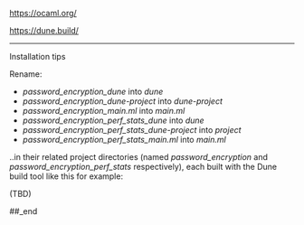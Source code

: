 https://ocaml.org/

https://dune.build/

---

Installation tips

Rename:

- _password_encryption_dune_ into _dune_
- _password_encryption_dune-project_ into _dune-project_
- _password_encryption_main.ml_ into _main.ml_
- _password_encryption_perf_stats_dune_ into _dune_
- _password_encryption_perf_stats_dune-project_ into _project_
- _password_encryption_perf_stats_main.ml_ into _main.ml_

..in their related project directories (named _password_encryption_ and _password_encryption_perf_stats_ respectively), each built with the Dune build tool like this for example:

(TBD)

##_end
